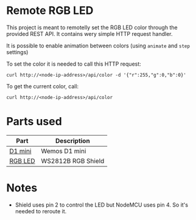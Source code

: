 Remote RGB LED
==============

This project is meant to remotelly set the RGB LED color through the provided REST API.
It contains wery simple HTTP request handler.

It is possible to enable animation between colors (using `animate` and `step` settings)

To set the color it is needed to call this HTTP request:

```
curl http://<node-ip-address>/api/color -d '{"r":255,"g":0,"b":0}'

```

To get the current color, call:
```
curl http://<node-ip-address>/api/color
```

# Parts used
|Part|Description|
|----|-----------|
|[D1 mini](http://www.wemos.cc/Products/d1_mini.html)|Wemos D1 mini|
|[RGB LED](http://www.wemos.cc/Products/ws2812b_rgb_shield.html)|WS2812B RGB Shield|

# Notes
* Shield uses pin 2 to control the LED but NodeMCU uses pin 4. So it's needed to reroute it.

